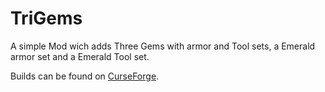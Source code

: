 # TriGems
A simple Mod wich adds Three Gems with armor and Tool sets, a Emerald armor set and a Emerald Tool set.

Builds can be found on [CurseForge](https://www.curseforge.com/minecraft/mc-mods/trigems).
